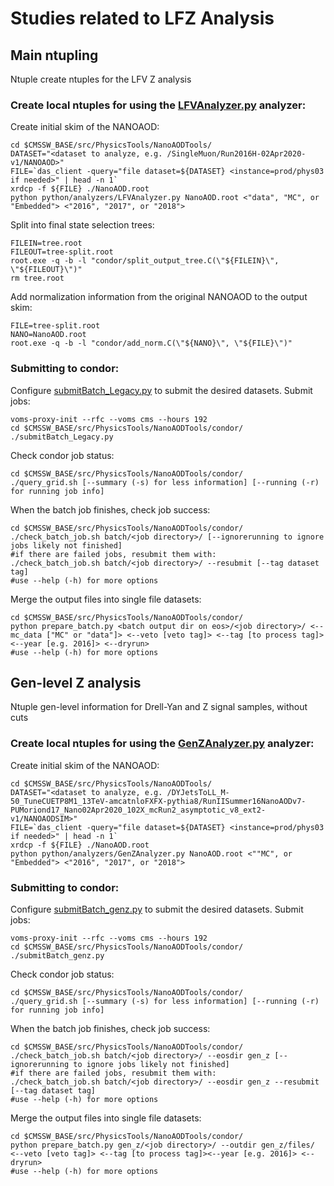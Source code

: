 # Studies related to LFZ Analysis

## Main ntupling

Ntuple create ntuples for the LFV Z analysis

### Create local ntuples for using the [LFVAnalyzer.py](python/LFVAnalyzer.py) analyzer:

Create initial skim of the NANOAOD:
```
cd $CMSSW_BASE/src/PhysicsTools/NanoAODTools/
DATASET="<dataset to analyze, e.g. /SingleMuon/Run2016H-02Apr2020-v1/NANOAOD>"
FILE=`das_client -query="file dataset=${DATASET} <instance=prod/phys03 if needed>" | head -n 1`
xrdcp -f ${FILE} ./NanoAOD.root
python python/analyzers/LFVAnalyzer.py NanoAOD.root <"data", "MC", or "Embedded"> <"2016", "2017", or "2018">
```

Split into final state selection trees:
```
FILEIN=tree.root
FILEOUT=tree-split.root
root.exe -q -b -l "condor/split_output_tree.C(\"${FILEIN}\", \"${FILEOUT}\")"
rm tree.root
```

Add normalization information from the original NANOAOD to the output skim:
```
FILE=tree-split.root
NANO=NanoAOD.root
root.exe -q -b -l "condor/add_norm.C(\"${NANO}\", \"${FILE}\")"
```

### Submitting to condor:

Configure [submitBatch_Legacy.py](condor/submitBatch_Legacy.py) to submit the desired datasets.
Submit jobs:
```
voms-proxy-init --rfc --voms cms --hours 192
cd $CMSSW_BASE/src/PhysicsTools/NanoAODTools/condor/
./submitBatch_Legacy.py
```

Check condor job status:
```
cd $CMSSW_BASE/src/PhysicsTools/NanoAODTools/condor/
./query_grid.sh [--summary (-s) for less information] [--running (-r) for running job info]
```

When the batch job finishes, check job success:
```
cd $CMSSW_BASE/src/PhysicsTools/NanoAODTools/condor/
./check_batch_job.sh batch/<job directory>/ [--ignorerunning to ignore jobs likely not finished]
#if there are failed jobs, resubmit them with:
./check_batch_job.sh batch/<job directory>/ --resubmit [--tag dataset tag]
#use --help (-h) for more options
```

Merge the output files into single file datasets:
```
cd $CMSSW_BASE/src/PhysicsTools/NanoAODTools/condor/
python prepare_batch.py <batch output dir on eos>/<job directory>/ <--mc_data ["MC" or "data"]> <--veto [veto tag]> <--tag [to process tag]> <--year [e.g. 2016]> <--dryrun>
#use --help (-h) for more options
```

## Gen-level Z analysis

Ntuple gen-level information for Drell-Yan and Z signal samples, without cuts

### Create local ntuples for using the [GenZAnalyzer.py](python/GenZAnalyzer.py) analyzer:

Create initial skim of the NANOAOD:
```
cd $CMSSW_BASE/src/PhysicsTools/NanoAODTools/
DATASET="<dataset to analyze, e.g. /DYJetsToLL_M-50_TuneCUETP8M1_13TeV-amcatnloFXFX-pythia8/RunIISummer16NanoAODv7-PUMoriond17_Nano02Apr2020_102X_mcRun2_asymptotic_v8_ext2-v1/NANOAODSIM>"
FILE=`das_client -query="file dataset=${DATASET} <instance=prod/phys03 if needed>" | head -n 1`
xrdcp -f ${FILE} ./NanoAOD.root
python python/analyzers/GenZAnalyzer.py NanoAOD.root <""MC", or "Embedded"> <"2016", "2017", or "2018">
```

### Submitting to condor:

Configure [submitBatch_genz.py](condor/submitBatch_genz.py) to submit the desired datasets.
Submit jobs:
```
voms-proxy-init --rfc --voms cms --hours 192
cd $CMSSW_BASE/src/PhysicsTools/NanoAODTools/condor/
./submitBatch_genz.py
```

Check condor job status:
```
cd $CMSSW_BASE/src/PhysicsTools/NanoAODTools/condor/
./query_grid.sh [--summary (-s) for less information] [--running (-r) for running job info]
```

When the batch job finishes, check job success:
```
cd $CMSSW_BASE/src/PhysicsTools/NanoAODTools/condor/
./check_batch_job.sh batch/<job directory>/ --eosdir gen_z [--ignorerunning to ignore jobs likely not finished]
#if there are failed jobs, resubmit them with:
./check_batch_job.sh batch/<job directory>/ --eosdir gen_z --resubmit [--tag dataset tag]
#use --help (-h) for more options
```

Merge the output files into single file datasets:
```
cd $CMSSW_BASE/src/PhysicsTools/NanoAODTools/condor/
python prepare_batch.py gen_z/<job directory>/ --outdir gen_z/files/ <--veto [veto tag]> <--tag [to process tag]><--year [e.g. 2016]> <--dryrun> 
#use --help (-h) for more options
```
